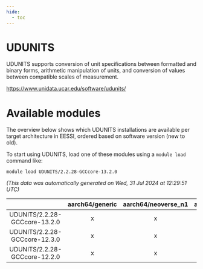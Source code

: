 ```yaml
---
hide:
  - toc
---
```


UDUNITS
=======


UDUNITS supports conversion of unit specifications between formatted and binary forms, arithmetic manipulation of units, and conversion of values between compatible scales of measurement.

https://www.unidata.ucar.edu/software/udunits/
# Available modules


The overview below shows which UDUNITS installations are available per target architecture in EESSI, ordered based on software version (new to old).

To start using UDUNITS, load one of these modules using a `module load` command like:

```shell
module load UDUNITS/2.2.28-GCCcore-13.2.0
```

*(This data was automatically generated on Wed, 31 Jul 2024 at 12:29:51 UTC)*  

| |aarch64/generic|aarch64/neoverse_n1|aarch64/neoverse_v1|x86_64/generic|x86_64/amd/zen2|x86_64/amd/zen3|x86_64/intel/haswell|x86_64/intel/skylake_avx512|
| :---: | :---: | :---: | :---: | :---: | :---: | :---: | :---: | :---: |
|UDUNITS/2.2.28-GCCcore-13.2.0|x|x|x|x|x|x|x|x|
|UDUNITS/2.2.28-GCCcore-12.3.0|x|x|x|x|x|x|x|x|
|UDUNITS/2.2.28-GCCcore-12.2.0|x|x|x|x|x|x|x|x|
